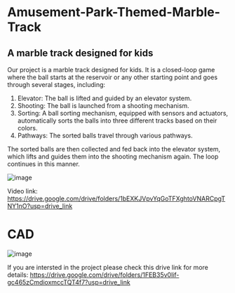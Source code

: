 # Amusement-Park-Themed-Marble-Track
## A marble track designed for kids

Our project is a marble track designed for kids. It is a closed-loop game where the ball starts at the reservoir or any other starting point and goes through several stages, including:


1. Elevator: The ball is lifted and guided by an elevator system.
2. Shooting: The ball is launched from a shooting mechanism.
3. Sorting: A ball sorting mechanism, equipped with sensors and actuators, automatically sorts the balls into three different tracks based on their colors.
4. Pathways: The sorted balls travel through various pathways.


The sorted balls are then collected and fed back into the elevator system, which lifts and guides them into the shooting mechanism again. The loop continues in this manner.

![image](https://github.com/MostafaELFEEL/Amusement-Park-Themed-Marble-Track/assets/106331831/3bb1a78d-a1b0-4cb3-96f3-2bee5c178700)


Video link: https://drive.google.com/drive/folders/1bEXKJVpvYqGoTFXghtoVNARCpgTNY1nO?usp=drive_link

# CAD

![image](https://github.com/MostafaELFEEL/Amusement-Park-Themed-Marble-Track/assets/106331831/c7a2d7c7-33b1-4c02-86b2-e916323b0b95)

If you are intersted in the project please check this drive link for more details:
https://drive.google.com/drive/folders/1FEB35v0lif-gc465zCmdioxmccTQT4f7?usp=drive_link
